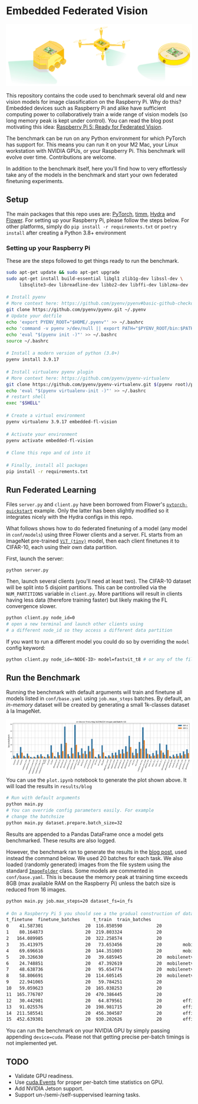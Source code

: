 # Embedded Federated Vision


![embedded-federated-vision diagram](_static/embedded_federated_vision.jpg)

This repository contains the code used to benchmark several old and new vision models for image classification on the Raspberry Pi. Why do this? Embedded devices such as Raspberry Pi and alike have sufficient computing power to collaboratively train a wide range of vision models (so long memory peak is kept under control). You can read the blog post motivating this idea: [Raspberry Pi 5: Ready for Federated Vision](https://flower.dev/blog/2023-12-07-raspberrypi-is-ready-for-fl/).

The benchmark can be run on any Python environment for which PyTorch has support for. This means you can run it on your M2 Mac, your Linux workstation with NVIDIA GPUs, or your Raspberry Pi. This benchmark will evolve over time. Contributions are welcome.

In addition to the benchmark itself, here you'll find how to very effortlessly take any of the models in the benchmark and start your own federated finetuning experiments. 

## Setup

The main packages that this repo uses are: [PyTorch](https://pytorch.org/), [timm](https://github.com/huggingface/pytorch-image-models), [Hydra](https://hydra.cc/) and [Flower](https://flower.dev/).
For setting up your Raspberry Pi, please follow the steps below. For other platforms, simply do `pip install -r requirements.txt` or `poetry install` after creating a Python 3.8+ environment

### Setting up your Raspberry Pi

These are the steps followed to get things ready to run the benchmark.

```bash
sudo apt-get update && sudo apt-get upgrade
sudo apt-get install build-essential libgl1 zlib1g-dev libssl-dev \
     libsqlite3-dev libreadline-dev libbz2-dev libffi-dev liblzma-dev

# Install pyenv
# More context here: https://github.com/pyenv/pyenv#basic-github-checkout
git clone https://github.com/pyenv/pyenv.git ~/.pyenv
# Update your dotfile
echo 'export PYENV_ROOT="$HOME/.pyenv"' >> ~/.bashrc
echo 'command -v pyenv >/dev/null || export PATH="$PYENV_ROOT/bin:$PATH"' >> ~/.bashrc
echo 'eval "$(pyenv init -)"' >> ~/.bashrc
source ~/.bashrc

# Install a modern version of python (3.8+)
pyenv install 3.9.17

# Install virtualenv pyenv plugin
# More context here: https://github.com/pyenv/pyenv-virtualenv
git clone https://github.com/pyenv/pyenv-virtualenv.git $(pyenv root)/plugins/pyenv-virtualenv
echo 'eval "$(pyenv virtualenv-init -)"' >> ~/.bashrc
# restart shell
exec "$SHELL"

# Create a virtual environment
pyenv virtualenv 3.9.17 embedded-fl-vision

# Activate your environment
pyenv activate embedded-fl-vision

# Clone this repo and cd into it

# Finally, install all packages
pip install -r requirements.txt
```

## Run Federated Learning

Files `server.py` and `client.py` have been borrowed from Flower's [`pytorch-quickstart`](https://github.com/adap/flower/tree/main/examples/quickstart-pytorch) example. Only the latter has been slightly modified so it integrates nicely with the Hydra configs in this repo.

What follows shows how to do federated finetuning of a model (any model in `conf/models`) using three Flower clients and a server. FL starts from an ImageNet pre-trained [`ViT (tiny)`](https://huggingface.co/timm/vit_tiny_patch16_224.augreg_in21k) model, then each client finetunes it to CIFAR-10, each using their own data partition. 

First, launch the server:
```bash
python server.py
```

Then, launch several clients (you'll need at least two). The CIFAR-10 dataset will be split into 5 disjoint partitions. This can be controlled via the `NUM_PARTITIONS` variable in `client.py`. More partitions will result in clients having less data (therefore training faster) but likely making the FL convergence slower.

```bash
python client.py node_id=0
# open a new terminal and launch other clients using
# a different node_id so they access a different data partition
```


If you want to run a different model you could do so by overriding the `model` config keyword:

```bash
python client.py node_id=<NODE-ID> model=fastvit_t8 # or any of the filenames in conf/model
```


## Run the Benchmark

Running the benchmark with default arguments will train and finetune all models listed in `conf/base.yaml` using `job.max_steps` batches. By default, an _in-memory_ dataset will be created by generating a small 1k-classes dataset à la ImageNet.

![bar plot](_static/bar_plot.png)
You can use the `plot.ipynb` notebook to generate the plot shown above. It will load the results in `results/blog`

```bash
# Run with default arguments
python main.py
# You can override config parameters easily. For example
# change the batchsize
python main.py dataset.prepare.batch_size=32 
```
Results are appended to a Pandas DataFrame once a model gets benchmarked. These results are also logged.

However, the benchmark ran to generate the results in the [blog post](https://flower.dev/blog/2023-12-07-raspberrypi-is-ready-for-fl/), used instead the command below. We used 20 batches for each task. We also loaded (randomly generated) images from the file system using the standard [`ImageFolder`](https://pytorch.org/vision/stable/generated/torchvision.datasets.ImageFolder.html) class. Some models are commented in `conf/base.yaml`. This is because the memory peak at training time exceeds 8GB (max available RAM on the Raspberry Pi) unless the batch size is reduced from 16 images.

```bash
python main.py job.max_steps=20 dataset_fs=in_fs

# On a Raspberry Pi 5 you should see a the gradual construction of dataframe similar to this
t_finetune  finetune_batches     t_train  train_batches                  model  num_classes  num_images    input_shape  parameters  gmacs   top1   top5
0    41.587301                20  116.850590             20               resnet18         1000        1000  [3, 224, 224]        11.7   1.80  69.76  89.07
1    80.164873                20  219.803324             20               resnet34         1000        1000  [3, 224, 224]        21.8   3.68  73.31  91.42
2   164.089985                20  322.258574             20               resnet50         1000        1000  [3, 224, 224]        35.6   4.10  78.05  93.78
3    35.413975                20   73.653456             20        mobilenetv2_050         1000        1000  [3, 224, 224]         2.0   0.10  65.95  86.08
4    69.696616                20  144.351003             20        mobilenetv2_100         1000        1000  [3, 224, 224]         6.1   0.60  72.97  91.02
5    20.326630                20   39.685945             20  mobilenetv3_small_075         1000        1000  [3, 224, 224]         2.0   0.04  65.40    NaN
6    24.748851                20   47.392619             20  mobilenetv3_small_100         1000        1000  [3, 224, 224]         2.5   0.06  67.40    NaN
7    48.638736                20   95.654774             20  mobilenetv3_large_075         1000        1000  [3, 224, 224]         4.0   0.12  73.30    NaN
8    58.806691                20  114.605145             20  mobilenetv3_large_100         1000        1000  [3, 224, 224]         5.5   0.20  75.20    NaN
9    22.941065                20   59.784251             20               vit_tiny         1000        1000  [3, 224, 224]         5.7   1.10  75.46  92.84
10   59.059623                20  165.038253             20              vit_small         1000        1000  [3, 224, 224]        21.7   4.30  78.85  94.29
11  165.776707                20  470.386445             20               vit_base         1000        1000  [3, 224, 224]        85.8  16.90  79.15  94.09
12   30.442981                20   64.879561             20        efficientvit_b0         1000        1000  [3, 224, 224]         3.4   0.10    NaN    NaN
13   91.025576                20  198.981715             20        efficientvit_b1         1000        1000  [3, 224, 224]         9.1   0.50  79.39  94.35
14  211.585541                20  456.304587             20        efficientvit_b2         1000        1000  [3, 224, 224]        24.3   1.60  82.10  95.78
15  452.639301                20  930.202626             20        efficientvit_b3         1000        1000  [3, 224, 224]        48.6   4.00  83.47  96.36
```

You can run the benchmark on your NVIDIA GPU by simply passing appending `device=cuda`. Please not that getting precise per-batch timings is not implemented yet.


## TODO

- Validate GPU readiness.
- Use [cuda.Events](https://pytorch.org/docs/stable/generated/torch.cuda.Event.html) for proper per-batch time statistics on GPU.
- Add NVIDIA Jetson support.
- Support un-/semi-/self-suppervised learning tasks.

